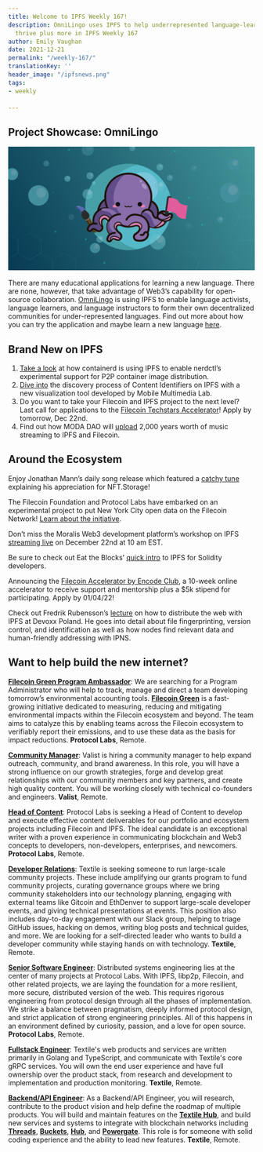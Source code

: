 ```yaml
---
title: Welcome to IPFS Weekly 167!
description: OmniLingo uses IPFS to help underrepresented language-learning communities
  thrive plus more in IPFS Weekly 167
author: Emily Vaughan
date: 2021-12-21
permalink: "/weekly-167/"
translationKey: ''
header_image: "/ipfsnews.png"
tags:
- weekly

---
```

## **Project Showcase: OmniLingo**

![](../assets/omnilingo-x-ipfs.jpg)

There are many educational applications for learning a new language. There are none, however, that take advantage of Web3’s capability for open-source collaboration. [OmniLingo](https://omnilingo.xyz/) is using IPFS to enable language activists, language learners, and language instructors to form their own decentralized communities for under-represented languages. Find out more about how you can try the application and maybe learn a new language [here](https://blog.ipfs.io/2021-12-17-omnilingo/).

## **Brand New on IPFS**

1. [Take a look](https://medium.com/nttlabs/nerdctl-ipfs-975569520e3d) at how containerd is using IPFS to enable nerdctl’s experimental support for P2P container image distribution.
2. [Dive into](https://twitter.com/ProtoResearch/status/1471520384692404227?s=20) the discovery process of Content Identifiers on IPFS with a new visualization tool developed by Mobile Multimedia Lab.
3. Do you want to take your Filecoin and IPFS project to the next level? Last call for applications to the [Filecoin Techstars Accelerator](https://www.techstars.com/accelerators/filecoin)! Apply by tomorrow, Dec 22nd.
4. Find out how MODA DAO will [upload](https://www.globenewswire.com/news-release/2021/12/16/2353879/0/en/MODA-DAO-Partners-With-Filecoin-to-Bring-2000-Years-Worth-of-Music-Streaming-to-the-Blockchain.html) 2,000 years worth of music streaming to IPFS and Filecoin.

## **Around the Ecosystem**

Enjoy Jonathan Mann’s daily song release which featured a [catchy tune](https://twitter.com/songadaymann/status/1471221661760466959?s=20) explaining his appreciation for NFT.Storage!

The Filecoin Foundation and Protocol Labs have embarked on an experimental project to put New York City open data on the Filecoin Network! [Learn about the initiative](https://filecoinfoundation.medium.com/filecoin-foundation-and-protocol-labs-embark-on-experimental-project-to-put-new-york-city-open-data-99f6585c8630).

Don’t miss the Moralis Web3 development platform’s workshop on IPFS [streaming live](https://www.youtube.com/watch?v=ieV146r8FL0) on December 22nd at 10 am EST.

Be sure to check out Eat the Blocks’ [quick intro](https://www.youtube.com/watch?v=k1EQC7tdh70) to IPFS for Solidity developers.

Announcing the [Filecoin Accelerator by Encode Club](https://medium.com/encode-club/announcing-the-encode-filecoin-accelerator-c55f09264e8c), a 10-week online accelerator to receive support and mentorship plus a $5k stipend for participating. Apply by 01/04/22!

Check out Fredrik Rubensson’s [lecture](https://www.youtube.com/watch?v=l7I7XE0T9J8) on how to distribute the web with IPFS at Devoxx Poland. He goes into detail about file fingerprinting, version control, and identification as well as how nodes find relevant data and human-friendly addressing with IPNS.

## Want to help build the new internet?

[**Filecoin Green Program Ambassador**](https://jobs.lever.co/protocol/33a795a3-a69e-4f89-82d7-3da0bd5626ce): We are searching for a Program Administrator who will help to track, manage and direct a team developing tomorrow’s environmental accounting tools. [**Filecoin Green**](https://medium.com/@filecoingreen) is a fast-growing initiative dedicated to measuring, reducing and mitigating environmental impacts within the Filecoin ecosystem and beyond. The team aims to catalyze this by enabling teams across the Filecoin ecosystem to verifiably report their emissions, and to use these data as the basis for impact reductions. **Protocol Labs**, Remote.

[**Community Manager**](https://valist.io/roles/community-manager.pdf): Valist is hiring a community manager to help expand outreach, community, and brand awareness. In this role, you will have a strong influence on our growth strategies, forge and develop great relationships with our community members and key partners, and create high quality content. You will be working closely with technical co-founders and engineers. **Valist**, Remote.

[**Head of Content**](https://jobs.lever.co/protocol/330b0744-ebea-4bc3-90de-e817b470b8cb): Protocol Labs is seeking a Head of Content to develop and execute effective content deliverables for our portfolio and ecosystem projects including Filecoin and IPFS. The ideal candidate is an exceptional writer with a proven experience in communicating blockchain and Web3 concepts to developers, non-developers, enterprises, and newcomers. **Protocol Labs**, Remote.

[**Developer Relations**](https://boards.greenhouse.io/textileio/jobs/4075619004): Textile is seeking someone to run large-scale community projects. These include amplifying our grants program to fund community projects, curating governance groups where we bring community stakeholders into our technology planning, engaging with external teams like Gitcoin and EthDenver to support large-scale developer events, and giving technical presentations at events. This position also includes day-to-day engagement with our Slack group, helping to triage GitHub issues, hacking on demos, writing blog posts and technical guides, and more. We are looking for a self-directed leader who wants to build a developer community while staying hands on with technology. **Textile**, Remote.

[**Senior Software Engineer**](https://jobs.lever.co/protocol/3490e571-4d47-487e-a47f-b02f08668290): Distributed systems engineering lies at the center of many projects at Protocol Labs. With IPFS, libp2p, Filecoin, and other related projects, we are laying the foundation for a more resilient, more secure, distributed version of the web. This requires rigorous engineering from protocol design through all the phases of implementation. We strike a balance between pragmatism, deeply informed protocol design, and strict application of strong engineering principles. All of this happens in an environment defined by curiosity, passion, and a love for open source. **Protocol Labs**, Remote.

[**Fullstack Engineer**](https://boards.greenhouse.io/textileio/jobs/4017984004): Textile's web products and services are written primarily in Golang and TypeScript, and communicate with Textile's core gRPC services. You will own the end user experience and have full ownership over the product stack, from research and development to implementation and production monitoring. **Textile**, Remote.

[**Backend/API Engineer**](https://boards.greenhouse.io/textileio/jobs/4017981004): As a Backend/API Engineer, you will research, contribute to the product vision and help define the roadmap of multiple products. You will build and maintain features on the [**Textile Hub**](https://github.com/textileio/textile), and build new services and systems to integrate with blockchain networks including [**Threads**](https://github.com/textileio/go-threads), [**Buckets**](https://github.com/textileio/go-buckets), [**Hub**](https://github.com/textileio/textile), and [**Powergate**](https://github.com/textileio/powergate). This role is for someone with solid coding experience and the ability to lead new features. **Textile**, Remote.